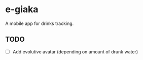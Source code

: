 # e-giaka

A mobile app for drinks tracking.

## TODO 
- [ ] Add evolutive avatar (depending on amount of drunk water)